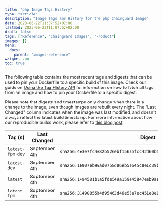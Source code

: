 ```yaml
---
title: "php Image Tags History"
type: "article"
description: "Image Tags and History for the php Chainguard Image"
date: 2023-06-22T11:07:52+02:00
lastmod: 2023-06-22T11:07:52+02:00
draft: false
tags: ["Reference", "Chainguard Images", "Product"]
images: []
menu:
  docs:
    parent: "images-reference"
weight: 700
toc: true
---
```


The following table contains the most recent tags and digests that can be used to pin your Dockerfile to a specific build of this image. Check our guide on [Using the Tag History API](/chainguard/chainguard-images/using-the-tag-history-api/) for information on how to fetch all tags from an image and how to pin your Dockerfile to a specific digest.

Please note that digests and timestamps only change when there is a change to the image, even though images are rebuilt every night. The "Last Changed" column indicates when the image was last modified, and doesn't always reflect the latest build timestamp. For more information about how our reproducible builds work, please refer to [this blog post](https://www.chainguard.dev/unchained/reproducing-chainguards-reproducible-image-builds).

| Tag (s)           | Last Changed  | Digest                                                                    |
|-------------------|---------------|---------------------------------------------------------------------------|
|  `latest-fpm-dev` | September 4th | `sha256:4e3e7fc4e82b526ebf156a5fcc42d60b5bcf115397815957d13d60e664ebd849` |
|  `latest-dev`     | September 4th | `sha256:16907eb96ad0758d86eb5a645c8e1c39b864c118fc869a471adaeee4acd11d02` |
|  `latest`         | September 4th | `sha256:1494501b1a5fde549a159e45847eeb9ae0a63ecbb13d610dd572e86f3988f300` |
|  `latest-fpm`     | September 4th | `sha256:31490855b4d95463d46e55a7ec451e8e06657092518a69caad9f4b6465ad9399` |
